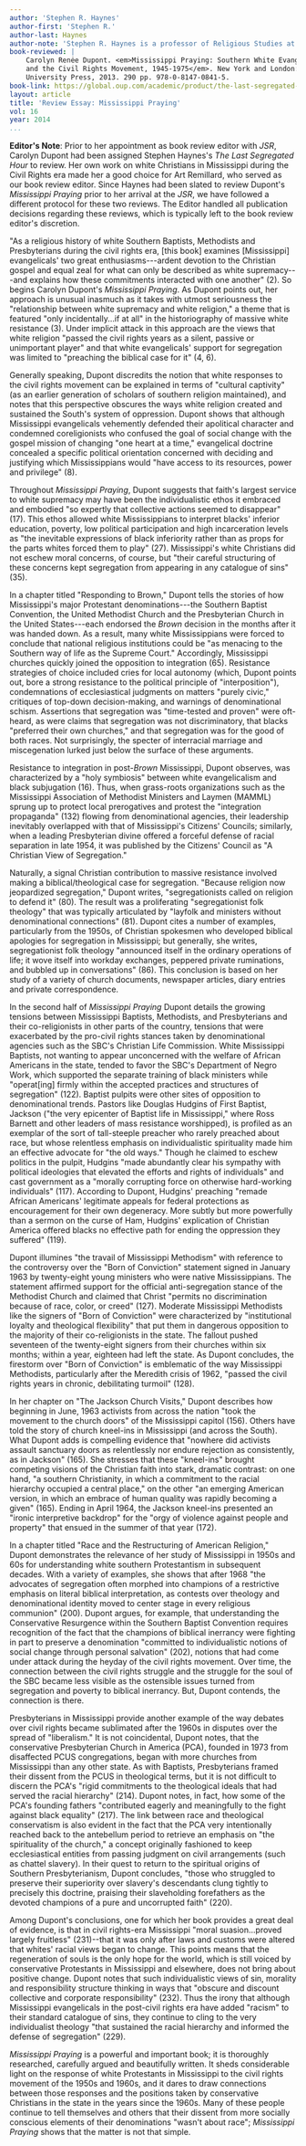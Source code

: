 ```yaml
---
author: 'Stephen R. Haynes'
author-first: 'Stephen R.'
author-last: Haynes
author-note: 'Stephen R. Haynes is a professor of Religious Studies at Rhodes College.'
book-reviewed: |
    Carolyn Renėe Dupont. <em>Mississippi Praying: Southern White Evangelicals
    and the Civil Rights Movement, 1945-1975</em>. New York and London: New York
    University Press, 2013. 290 pp. 978-0-8147-0841-5.
book-link: https://global.oup.com/academic/product/the-last-segregated-hour-9780195395051?cc=us&lang=en&
layout: article
title: 'Review Essay: Mississippi Praying'
vol: 16
year: 2014
...
```


**Editor's Note**: Prior to her appointment as book review editor with
*JSR*, Carolyn Dupont had been assigned Stephen Haynes's *The Last
Segregated Hour* to review. Her own work on white Christians in
Mississippi during the Civil Rights era made her a good choice for Art
Remillard, who served as our book review editor. Since Haynes had been
slated to review Dupont's *Mississippi Praying* prior to her arrival at
the *JSR*, we have followed a different protocol for these two reviews.
The Editor handled all publication decisions regarding these reviews,
which is typically left to the book review editor's discretion.



"As a religious history of white Southern Baptists, Methodists and
Presbyterians during the civil rights era, [this book] examines
[Mississippi] evangelicals' two great enthusiasms---ardent devotion to
the Christian gospel and equal zeal for what can only be described as
white supremacy---and explains how these commitments interacted with one
another" (2). So begins Carolyn Dupont's *Mississippi Praying*. As
Dupont points out, her approach is unusual inasmuch as it takes with
utmost seriousness the "relationship between white supremacy and white
religion," a theme that is featured "only incidentally...if at all" in
the historiography of massive white resistance (3). Under implicit
attack in this approach are the views that white religion "passed the
civil rights years as a silent, passive or unimportant player" and that
white evangelicals' support for segregation was limited to "preaching
the biblical case for it" (4, 6).

Generally speaking, Dupont discredits the notion that white responses to
the civil rights movement can be explained in terms of "cultural
captivity" (as an earlier generation of scholars of southern religion
maintained), and notes that this perspective obscures the ways white
religion created and sustained the South's system of oppression. Dupont
shows that although Mississippi evangelicals vehemently defended their
apolitical character and condemned coreligionists who confused the goal
of social change with the gospel mission of changing "one heart at a
time," evangelical doctrine concealed a specific political orientation
concerned with deciding and justifying which Mississippians would "have
access to its resources, power and privilege" (8).

Throughout *Mississippi Praying*, Dupont suggests that faith's largest
service to white supremacy may have been the individualistic ethos it
embraced and embodied "so expertly that collective actions seemed to
disappear" (17). This ethos allowed white Mississippians to interpret
blacks' inferior education, poverty, low political participation and
high incarceration levels as "the inevitable expressions of black
inferiority rather than as props for the parts whites forced them to
play" (27). Mississippi's white Christians did not eschew moral
concerns, of course, but "their careful structuring of these concerns
kept segregation from appearing in any catalogue of sins" (35).

In a chapter titled "Responding to Brown," Dupont tells the stories of
how Mississippi's major Protestant denominations---the Southern Baptist
Convention, the United Methodist Church and the Presbyterian Church in
the United States---each endorsed the *Brown* decision in the months
after it was handed down. As a result, many white Mississippians were
forced to conclude that national religious institutions could be "as
menacing to the Southern way of life as the Supreme Court." Accordingly,
Mississippi churches quickly joined the opposition to integration (65).
Resistance strategies of choice included cries for local autonomy
(which, Dupont points out, bore a strong resistance to the political
principle of "interposition"), condemnations of ecclesiastical judgments
on matters "purely civic," critiques of top-down decision-making, and
warnings of denominational schism. Assertions that segregation was
"time-tested and proven" were oft-heard, as were claims that segregation
was not discriminatory, that blacks "preferred their own churches," and
that segregation was for the good of both races. Not surprisingly, the
specter of interracial marriage and miscegenation lurked just below the
surface of these arguments.

Resistance to integration in post-*Brown* Mississippi, Dupont observes,
was characterized by a "holy symbiosis" between white evangelicalism and
black subjugation (16). Thus, when grass-roots organizations such as the
Mississippi Association of Methodist Ministers and Laymen (MAMML) sprung
up to protect local prerogatives and protest the "integration
propaganda" (132) flowing from denominational agencies, their leadership
inevitably overlapped with that of Mississippi's Citizens' Councils;
similarly, when a leading Presbyterian divine offered a forceful defense
of racial separation in late 1954, it was published by the Citizens'
Council as "A Christian View of Segregation."

Naturally, a signal Christian contribution to massive resistance
involved making a biblical/theological case for segregation. "Because
religion now jeopardized segregation," Dupont writes, "segregationists
called on religion to defend it" (80). The result was a proliferating
"segregationist folk theology" that was typically articulated by
"layfolk and ministers without denominational connections" (81). Dupont
cites a number of examples, particularly from the 1950s, of Christian
spokesmen who developed biblical apologies for segregation in
Mississippi; but generally, she writes, segregationist folk theology
"announced itself in the ordinary operations of life; it wove itself
into workday exchanges, peppered private ruminations, and bubbled up in
conversations" (86). This conclusion is based on her study of a variety
of church documents, newspaper articles, diary entries and private
correspondence.

In the second half of *Mississippi Praying* Dupont details the growing
tensions between Mississippi Baptists, Methodists, and Presbyterians and
their co-religionists in other parts of the country, tensions that were
exacerbated by the pro-civil rights stances taken by denominational
agencies such as the SBC's Christian Life Commission. White Mississippi
Baptists, not wanting to appear unconcerned with the welfare of African
Americans in the state, tended to favor the SBC's Department of Negro
Work, which supported the separate training of black ministers while
"operat[ing] firmly within the accepted practices and structures of
segregation" (122). Baptist pulpits were other sites of opposition to
denominational trends. Pastors like Douglas Hudgins of First Baptist,
Jackson ("the very epicenter of Baptist life in Mississippi," where Ross
Barnett and other leaders of mass resistance worshipped), is profiled as
an exemplar of the sort of tall-steeple preacher who rarely preached
about race, but whose relentless emphasis on individualistic
spirituality made him an effective advocate for "the old ways." Though
he claimed to eschew politics in the pulpit, Hudgins "made abundantly
clear his sympathy with political ideologies that elevated the efforts
and rights of individuals" and cast government as a "morally corrupting
force on otherwise hard-working individuals" (117). According to Dupont,
Hudgins' preaching "remade African Americans' legitimate appeals for
federal protections as encouragement for their own degeneracy. More
subtly but more powerfully than a sermon on the curse of Ham, Hudgins'
explication of Christian America offered blacks no effective path for
ending the oppression they suffered" (119).

Dupont illumines "the travail of Mississippi Methodism" with reference
to the controversy over the "Born of Conviction" statement signed in
January 1963 by twenty-eight young ministers who were native
Mississippians. The statement affirmed support for the official
anti-segregation stance of the Methodist Church and claimed that Christ
"permits no discrimination because of race, color, or creed" (127).
Moderate Mississippi Methodists like the signers of "Born of Conviction"
were characterized by "institutional loyalty and theological
flexibility" that put them in dangerous opposition to the majority of
their co-religionists in the state. The fallout pushed seventeen of the
twenty-eight signers from their churches within six months; within a
year, eighteen had left the state. As Dupont concludes, the firestorm
over "Born of Conviction" is emblematic of the way Mississippi
Methodists, particularly after the Meredith crisis of 1962, "passed the
civil rights years in chronic, debilitating turmoil" (128).

In her chapter on "The Jackson Church Visits," Dupont describes how
beginning in June, 1963 activists from across the nation "took the
movement to the church doors" of the Mississippi capitol (156). Others
have told the story of church kneel-ins in Mississippi (and across the
South). What Dupont adds is compelling evidence that "nowhere did
activists assault sanctuary doors as relentlessly nor endure rejection
as consistently, as in Jackson" (165). She stresses that these
"kneel-ins" brought competing visions of the Christian faith into stark,
dramatic contrast: on one hand, "a southern Christianity, in which a
commitment to the racial hierarchy occupied a central place," on the
other "an emerging American version, in which an embrace of human
quality was rapidly becoming a given" (165). Ending in April 1964, the
Jackson kneel-ins presented an "ironic interpretive backdrop" for the
"orgy of violence against people and property" that ensued in the summer
of that year (172).

In a chapter titled "Race and the Restructuring of American Religion,"
Dupont demonstrates the relevance of her study of Mississippi in 1950s
and 60s for understanding white southern Protestantism in subsequent
decades. With a variety of examples, she shows that after 1968 "the
advocates of segregation often morphed into champions of a restrictive
emphasis on literal biblical interpretation, as contests over theology
and denominational identity moved to center stage in every religious
communion" (200). Dupont argues, for example, that understanding the
Conservative Resurgence within the Southern Baptist Convention requires
recognition of the fact that the champions of biblical inerrancy were
fighting in part to preserve a denomination "committed to
individualistic notions of social change through personal salvation"
(202), notions that had come under attack during the heyday of the civil
rights movement. Over time, the connection between the civil rights
struggle and the struggle for the soul of the SBC became less visible as
the ostensible issues turned from segregation and poverty to biblical
inerrancy. But, Dupont contends, the connection is there.

Presbyterians in Mississippi provide another example of the way debates
over civil rights became sublimated after the 1960s in disputes over the
spread of "liberalism." It is not coincidental, Dupont notes, that the
conservative Presbyterian Church in America (PCA), founded in 1973 from
disaffected PCUS congregations, began with more churches from
Mississippi than any other state. As with Baptists, Presbyterians framed
their dissent from the PCUS in theological terms, but it is not
difficult to discern the PCA's "rigid commitments to the theological
ideals that had served the racial hierarchy" (214). Dupont notes, in
fact, how some of the PCA's founding fathers "contributed eagerly and
meaningfully to the fight against black equality" (217). The link
between race and theological conservatism is also evident in the fact
that the PCA very intentionally reached back to the antebellum period to
retrieve an emphasis on "the spirituality of the church," a concept
originally fashioned to keep ecclesiastical entities from passing
judgment on civil arrangements (such as chattel slavery). In their quest
to return to the spiritual origins of Southern Presbyterianism, Dupont
concludes, "those who struggled to preserve their superiority over
slavery's descendants clung tightly to precisely this doctrine, praising
their slaveholding forefathers as the devoted champions of a pure and
uncorrupted faith" (220).

Among Dupont's conclusions, one for which her book provides a great deal
of evidence, is that in civil rights-era Mississippi "moral
suasion...proved largely fruitless" (231)--that it was only after laws
and customs were altered that whites' racial views began to change. This
points means that the regeneration of souls is the only hope for the
world, which is still voiced by conservative Protestants in Mississippi
and elsewhere, does not bring about positive change. Dupont notes that
such individualistic views of sin, morality and responsibility structure
thinking in ways that "obscure and discount collective and corporate
responsibility" (232). Thus the irony that although Mississippi
evangelicals in the post-civil rights era have added "racism" to their
standard catalogue of sins, they continue to cling to the very
individualist theology "that sustained the racial hierarchy and informed
the defense of segregation" (229).

*Mississippi Praying* is a powerful and important book; it is thoroughly
researched, carefully argued and beautifully written. It sheds
considerable light on the response of white Protestants in Mississippi
to the civil rights movement of the 1950s and 1960s, and it dares to
draw connections between those responses and the positions taken by
conservative Christians in the state in the years since the 1960s. Many
of these people continue to tell themselves and others that their
dissent from more socially conscious elements of their denominations
"wasn't about race"; *Mississippi Praying* shows that the matter is not
that simple.
